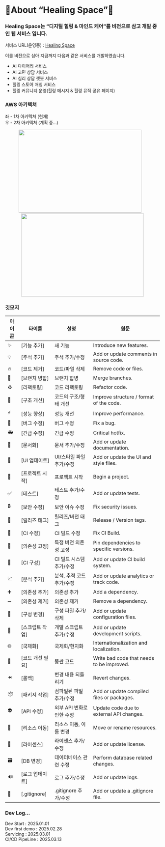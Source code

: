 # 🌿About “Healing Space”🌿

### Healing Space는 “디지털 힐링 & 마인드 케어”를 비전으로 삼고 개발 중인 웹 서비스 입니다.

서비스 URL(운영중) : [Healing Space](http://healing-space-front.s3-website.ap-northeast-2.amazonaws.com)


이를 비전으로 삼아 지금까지 다음과 같은 서비스를 개발하였습니다.

- AI 다이어리 서비스
- AI 고민 상담 서비스
- AI 심리 상담 챗봇 서비스
- 힐링 스토어 매칭 서비스
- 힐링 커뮤니티 운영(힐링 메시지 & 힐링 뮤직 공유 페이지)

### AWS 아키텍쳐
좌 - 1차 아키텍쳐 (현재)   
우 - 2차 아키텍쳐 (계획 중...)

<p align="center">
  <img src="https://github.com/user-attachments/assets/14934d84-ffb9-47b7-beba-29ff315a55a2" width="400" height ="270"/>
  &nbsp;&nbsp;&nbsp;
  <img src="https://github.com/user-attachments/assets/3bfadac8-59b4-48a8-85d0-d6aa2c57253d" width="400" height ="270"/>
</p>

### 깃모지

| 아이콘 | 타이틀 | 설명 | 원문 |
| --- | --- | --- | --- |
| ✨ | [기능 추가] | 새 기능 | Introduce new features. |
| 💡 | [주석 추가] | 주석 추가/수정 | Add or update comments in source code. |
| 🔥 | [코드 제거] | 코드/파일 삭제 | Remove code or files. |
| 🔀 | [브랜치 병합] | 브랜치 합병 | Merge branches. |
| ♻️ | [리팩토링] | 코드 리팩토링 | Refactor code. |
| 🎨 | [구조 개선] | 코드의 구조/형태 개선 | Improve structure / format of the code. |
| ⚡️ | [성능 향상] | 성능 개선 | Improve performance. |
| 🐛 | [버그 수정] | 버그 수정 | Fix a bug. |
| 🚑 | [긴급 수정] | 긴급 수정 | Critical hotfix. |
| 📝 | [문서화] | 문서 추가/수정 | Add or update documentation. |
| 💄 | [UI 업데이트] | UI/스타일 파일 추가/수정 | Add or update the UI and style files. |
| 🎉 | [프로젝트 시작] | 프로젝트 시작 | Begin a project. |
| ✅ | [테스트] | 테스트 추가/수정 | Add or update tests. |
| 🔒 | [보안 수정] | 보안 이슈 수정 | Fix security issues. |
| 🔖 | [릴리즈 태그] | 릴리즈/버전 태그 | Release / Version tags. |
| 💚 | [CI 수정] | CI 빌드 수정 | Fix CI Build. |
| 📌 | [의존성 고정] | 특정 버전 의존성 고정 | Pin dependencies to specific versions. |
| 👷 | [CI 구성] | CI 빌드 시스템 추가/수정 | Add or update CI build system. |
| 📈 | [분석 추가] | 분석, 추적 코드 추가/수정 | Add or update analytics or track code. |
| ➕ | [의존성 추가] | 의존성 추가 | Add a dependency. |
| ➖ | [의존성 제거] | 의존성 제거 | Remove a dependency. |
| 🔧 | [구성 변경] | 구성 파일 추가/삭제 | Add or update configuration files. |
| 🔨 | [스크립트 작업] | 개발 스크립트 추가/수정 | Add or update development scripts. |
| 🌐 | [국제화] | 국제화/현지화 | Internationalization and localization. |
| 💩 | [코드 개선 필요] | 똥싼 코드 | Write bad code that needs to be improved. |
| ⏪ | [롤백] | 변경 내용 되돌리기 | Revert changes. |
| 📦 | [패키지 작업] | 컴파일된 파일 추가/수정 | Add or update compiled files or packages. |
| 👽 | [API 수정] | 외부 API 변화로 인한 수정 | Update code due to external API changes. |
| 🚚 | [리소스 이동] | 리소스 이동, 이름 변경 | Move or rename resources. |
| 📄 | [라이센스] | 라이센스 추가/수정 | Add or update license. |
| 🗃 | [DB 변경] | 데이터베이스 관련 수정 | Perform database related changes. |
| 🔊 | [로그 업데이트] | 로그 추가/수정 | Add or update logs. |
| 🙈 | [.gitignore] | .gitignore 추가/수정 | Add or update a .gitignore file. |


### Dev Log... 

Dev Start : 2025.01.01  
Dev first demo : 2025.02.28  
Servicing : 2025.03.01  
CI/CD PipeLine : 2025.03.13  
